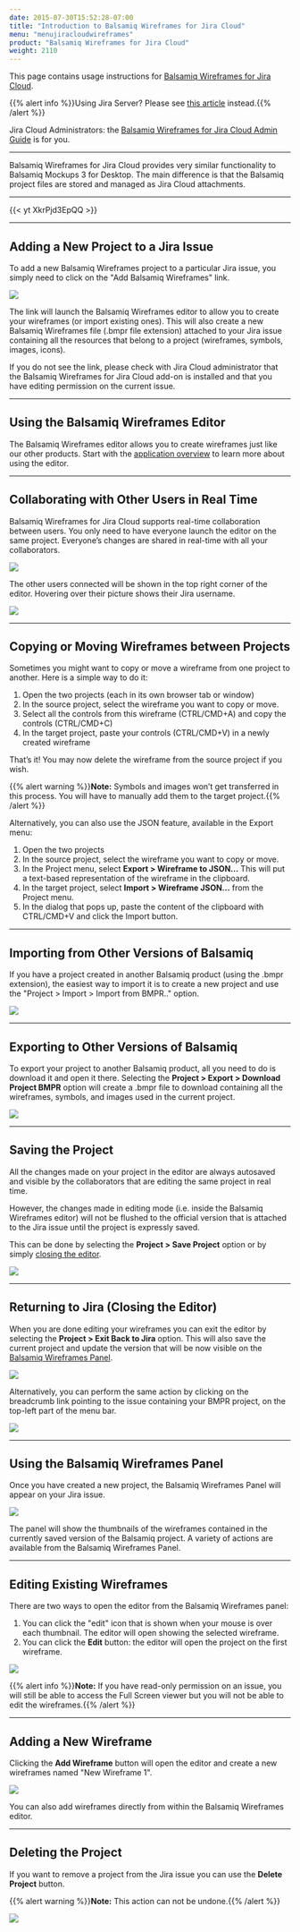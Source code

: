 ```yaml
---
date: 2015-07-30T15:52:28-07:00
title: "Introduction to Balsamiq Wireframes for Jira Cloud"
menu: "menujiracloudwireframes"
product: "Balsamiq Wireframes for Jira Cloud"
weight: 2110
---
```


This page contains usage instructions for [Balsamiq Wireframes for Jira Cloud](https://marketplace.atlassian.com/plugins/com.balsamiq.mockups.jira/cloud/overview).

{{% alert info %}}Using Jira Server? Please see [this article](/jira/server/wireframes/intro/) instead.{{% /alert %}}

Jira Cloud Administrators: the [Balsamiq Wireframes for Jira Cloud Admin Guide](../admin-guide/) is for you.

* * *

Balsamiq Wireframes for Jira Cloud provides very similar functionality to Balsamiq Mockups 3 for Desktop. The main difference is that the Balsamiq project files are stored and managed as Jira Cloud attachments.

* * *

{{< yt XkrPjd3EpQQ >}}

* * *

## Adding a New Project to a Jira Issue

To add a new Balsamiq Wireframes project to a particular Jira issue, you simply need to click on the "Add Balsamiq Wireframes" link.

![](//media.balsamiq.com/img/support/docs/jira/wireframes/cloud/user-guide-1.png)

The link will launch the Balsamiq Wireframes editor to allow you to create your wireframes (or import existing ones). This will also create a new Balsamiq Wireframes file (.bmpr file extension) attached to your Jira issue containing all the resources that belong to a project (wireframes, symbols, images, icons).

If you do not see the link, please check with Jira Cloud administrator that the Balsamiq Wireframes for Jira Cloud add-on is installed and that you have editing permission on the current issue.

* * *

## Using the Balsamiq Wireframes Editor

The Balsamiq Wireframes editor allows you to create wireframes just like our other products. Start with the [application overview](../overview/) to learn more about using the editor.

* * *

## Collaborating with Other Users in Real Time

Balsamiq Wireframes for Jira Cloud supports real-time collaboration between users. You only need to have everyone launch the editor on the same project. Everyone’s changes are shared in real-time with all your collaborators.

![](//media.balsamiq.com/img/support/docs/jira/wireframes/user-guide-3.png)

The other users connected will be shown in the top right corner of the editor. Hovering over their picture shows their Jira username.

![](//media.balsamiq.com/img/support/docs/jira/wireframes/user-guide-4.png)

* * *

## Copying or Moving Wireframes between Projects

Sometimes you might want to copy or move a wireframe from one project to another. Here is a simple way to do it:

1. Open the two projects (each in its own browser tab or window)
2. In the source project, select the wireframe you want to copy or move.
3. Select all the controls from this wireframe (CTRL/CMD+A) and copy the controls (CTRL/CMD+C)
4. In the target project, paste your controls (CTRL/CMD+V) in a newly created wireframe

That’s it! You may now delete the wireframe from the source project if you wish.

{{% alert warning %}}**Note:** Symbols and images won’t get transferred in this process. You will have to manually add them to the target project.{{% /alert %}}

Alternatively, you can also use the JSON feature, available in the Export menu:

1.  Open the two projects
2.  In the source project, select the wireframe you want to copy or move.
3.  In the Project menu, select **Export > Wireframe to JSON...** This will put a text-based representation of the wireframe in the clipboard.
4.  In the target project, select **Import > Wireframe JSON...** from the Project menu.
5.  In the dialog that pops up, paste the content of the clipboard with CTRL/CMD+V and click the Import button.

* * *

## Importing from Other Versions of Balsamiq

If you have a project created in another Balsamiq product (using the .bmpr extension), the easiest way to import it is to create a new project and use the "Project > Import > Import from BMPR.." option.

![](//media.balsamiq.com/img/support/docs/jira/wireframes/import-bmpr.png)

* * *

## Exporting to Other Versions of Balsamiq

To export your project to another Balsamiq product, all you need to do is download it and open it there. Selecting the **Project > Export > Download Project BMPR** option will create a .bmpr file to download containing all the wireframes, symbols, and images used in the current project.

![](//media.balsamiq.com/img/support/docs/jira/wireframes/user-guide-5.png)

* * *

## Saving the Project

All the changes made on your project in the editor are always autosaved and visible by the collaborators that are editing the same project in real time.

However, the changes made in editing mode (i.e. inside the Balsamiq Wireframes editor) will not be flushed to the official version that is attached to the Jira issue until the project is expressly saved.

This can be done by selecting the **Project > Save Project** option or by simply [closing the editor](#returning-to-jira-closing-the-editor).

![](//media.balsamiq.com/img/support/docs/jira/wireframes/save.png)

* * *

## Returning to Jira (Closing the Editor)

When you are done editing your wireframes you can exit the editor by selecting the **Project > Exit Back to Jira** option. This will also save the current project and update the version that will be now visible on the [Balsamiq Wireframes Panel](#using-the-balsamiq-wireframes-panel).

![](//media.balsamiq.com/img/support/docs/jira/wireframes/user-guide-6.png)

Alternatively, you can perform the same action by clicking on the breadcrumb link pointing to the issue containing your BMPR project, on the top-left part of the menu bar.

![](//media.balsamiq.com/img/support/docs/jira/wireframes/cloud/user-guide-7.png)

* * *

## Using the Balsamiq Wireframes Panel

Once you have created a new project, the Balsamiq Wireframes Panel will appear on your Jira issue.

![](//media.balsamiq.com/img/support/docs/jira/wireframes/panel.png)

The panel will show the thumbnails of the wireframes contained in the currently saved version of the Balsamiq project. A variety of actions are available from the Balsamiq Wireframes Panel.

* * *

## Editing Existing Wireframes

There are two ways to open the editor from the Balsamiq Wireframes panel:

1.  You can click the "edit" icon that is shown when your mouse is over each thumbnail. The editor will open showing the selected wireframe.
2.  You can click the **Edit** button: the editor will open the project on the first wireframe.

![](//media.balsamiq.com/img/support/docs/jira/wireframes/edit.png)

{{% alert info %}}**Note:** If you have read-only permission on an issue, you will still be able to access the Full Screen viewer but you will not be able to edit the wireframes.{{% /alert %}}

* * *

## Adding a New Wireframe

Clicking the **Add Wireframe** button will open the editor and create a new wireframes named "New Wireframe 1".

![](//media.balsamiq.com/img/support/docs/jira/wireframes/addpanel.png)

You can also add wireframes directly from within the Balsamiq Wireframes editor.

* * *

## Deleting the Project

If you want to remove a project from the Jira issue you can use the **Delete Project** button.

{{% alert warning %}}**Note:** This action can not be undone.{{% /alert %}}

![](//media.balsamiq.com/img/support/docs/jira/wireframes/deletepanel.png)
